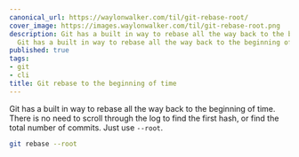 ```yaml
---
canonical_url: https://waylonwalker.com/til/git-rebase-root/
cover_image: https://images.waylonwalker.com/til/git-rebase-root.png
description: Git has a built in way to rebase all the way back to the beginning of
  Git has a built in way to rebase all the way back to the beginning of
published: true
tags:
- git
- cli
title: Git rebase to the beginning of time
---
```


Git has a built in way to rebase all the way back to the beginning of time.  There is no need to scroll through the log to find the first hash, or find the total number of commits. Just use `--root`.

``` bash
git rebase --root
```